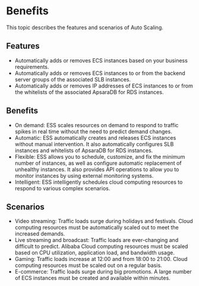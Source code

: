 # Benefits

This topic describes the features and scenarios of Auto Scaling.

## Features

-   Automatically adds or removes ECS instances based on your business requirements.
-   Automatically adds or removes ECS instances to or from the backend server groups of the associated SLB instances.
-   Automatically adds or removes IP addresses of ECS instances to or from the whitelists of the associated ApsaraDB for RDS instances.

## Benefits

-   On demand: ESS scales resources on demand to respond to traffic spikes in real time without the need to predict demand changes.
-   Automatic: ESS automatically creates and releases ECS instances without manual intervention. It also automatically configures SLB instances and whitelists of ApsaraDB for RDS instances.
-   Flexible: ESS allows you to schedule, customize, and fix the minimum number of instances, as well as configure automatic replacement of unhealthy instances. It also provides API operations to allow you to monitor instances by using external monitoring systems.
-   Intelligent: ESS intelligently schedules cloud computing resources to respond to various complex scenarios.

## Scenarios

-   Video streaming: Traffic loads surge during holidays and festivals. Cloud computing resources must be automatically scaled out to meet the increased demands.
-   Live streaming and broadcast: Traffic loads are ever-changing and difficult to predict. Alibaba Cloud computing resources must be scaled based on CPU utilization, application load, and bandwidth usage.
-   Gaming: Traffic loads increase at 12:00 and from 18:00 to 21:00. Cloud computing resources must be scaled out on a regular basis.
-   E-commerce: Traffic loads surge during big promotions. A large number of ECS instances must be created and available within minutes.


